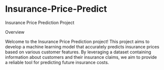 # Insurance-Price-Predict


Insurance Price Prediction Project

Overview

Welcome to the Insurance Price Prediction project! This project aims to develop a machine learning model that accurately predicts insurance prices based on various customer features. By leveraging a dataset containing information about customers and their insurance claims, we aim to provide a reliable tool for predicting future insurance costs.
